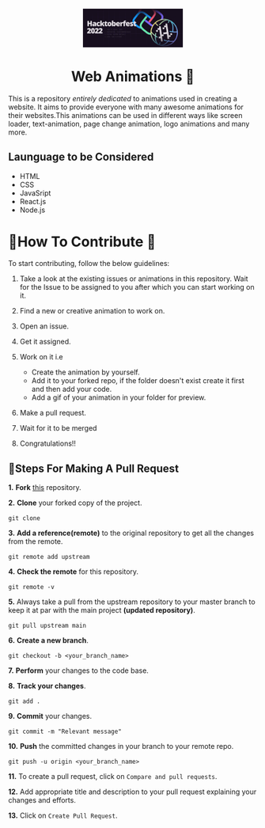 <p align="center">
    <a href="https://hacktoberfest.digitalocean.com/">
        <img src="./assets/Logo.png" width="40%">
    </a>
</p>
<h1 align="center"> Web Animations 🎉</h1>

This is a repository *entirely dedicated* to animations used in creating a website. It aims to provide everyone with many awesome animations for their websites.This animations can be used in different ways like screen loader, text-animation, page change animation, logo animations and many more.

## Launguage to be Considered
- HTML
- CSS
- JavaSript
- React.js
- Node.js

# 🎇How To Contribute 🎇

To start contributing, follow the below guidelines:

1. Take a look at the existing issues or animations in this repository. Wait for the Issue to be assigned to you after which you can start working on it.

2. Find a new or creative animation to work on.

2. Open an issue.

3. Get it assigned.

4. Work on it i.e 
   * Create the animation by yourself.
   * Add it to your forked repo, if the folder doesn't exist create it first and then add your code.
   * Add a gif of your animation in your folder for preview.

5. Make a pull request. 

6. Wait for it to be merged 

7. Congratulations!!

##  🎇Steps For Making A Pull Request 

**1.** **Fork** [this]() repository.

**2.** **Clone** your forked copy of the project.

```
git clone 
```

**3.** **Add a reference(remote)** to the original repository to get all the changes from the remote.

```
git remote add upstream 
```

**4.** **Check the remote** for this repository.

```
git remote -v
```

**5.**  Always take a pull from the upstream repository to your master branch to keep it at par with the main project **(updated repository)**.

```
git pull upstream main
```

**6.** **Create a new branch**.

```
git checkout -b <your_branch_name>
```

**7.** **Perform** your changes to the code base.

**8.** **Track your changes**.

```
git add . 
```

**9.** **Commit** your changes.

```
git commit -m "Relevant message"
```

**10.** **Push** the committed changes in your branch to your remote repo.

```
git push -u origin <your_branch_name>
```

**11.** To create a pull request, click on `Compare and pull requests`.

**12.** Add appropriate title and description to your pull request explaining your changes and efforts.

**13.** Click on `Create Pull Request`.
